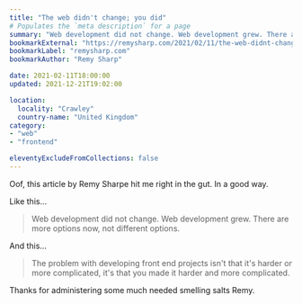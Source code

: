 ```yaml
---
title: "The web didn't change; you did"
# Populates the `meta description` for a page
summary: "Web development did not change. Web development grew. There are more options now, not different options."
bookmarkExternal: "https://remysharp.com/2021/02/11/the-web-didnt-change-you-did"
bookmarkLabel: "remysharp.com"
bookmarkAuthor: "Remy Sharp"

date: 2021-02-11T18:00:00
updated: 2021-12-21T19:02:00

location:
  locality: "Crawley"
  country-name: "United Kingdom"
category:
- "web"
- "frontend"

eleventyExcludeFromCollections: false
---
```


Oof, this article by Remy Sharpe hit me right in the gut. In a good way.

Like this&hellip;

> Web development did not change. Web development grew. There are more options now, not different options.

And this&hellip;

> The problem with developing front end projects isn't that it's harder or more complicated, it's that you made it harder and more complicated.

Thanks for administering some much needed smelling salts Remy.




